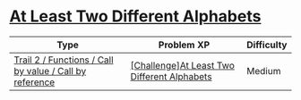 # [At Least Two Different Alphabets](https://www.codetree.ai/trails/complete/curated-cards/challenge-more-than-one-alphabet)

|Type|Problem XP|Difficulty|
|---|---|---|
|[Trail 2 / Functions / Call by value / Call by reference](https://www.codetree.ai/trail-info/novice-mid/)|[[Challenge]At Least Two Different Alphabets](https://www.codetree.ai/trails/complete/curated-cards/challenge-more-than-one-alphabet/)|Medium|


